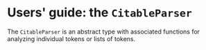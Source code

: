 # Users' guide: the `CitableParser`

The `CitableParser` is an abstract type with associated functions for analyzing individual tokens or lists of tokens.
